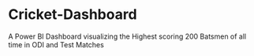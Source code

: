 # Cricket-Dashboard
A Power BI Dashboard visualizing the Highest scoring 200 Batsmen of all time in ODI and Test Matches
